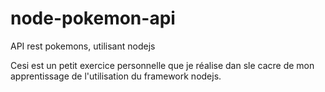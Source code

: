 # node-pokemon-api
API rest pokemons, utilisant nodejs

Cesi est un petit exercice personnelle que je réalise dan sle cacre de mon apprentissage de l'utilisation du framework nodejs.


